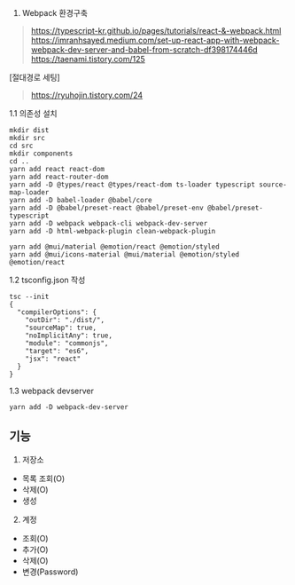 1. Webpack 환경구축
> https://typescript-kr.github.io/pages/tutorials/react-&-webpack.html
> https://imranhsayed.medium.com/set-up-react-app-with-webpack-webpack-dev-server-and-babel-from-scratch-df398174446d
> https://taenami.tistory.com/125

[절대경로 세팅]
>https://ryuhojin.tistory.com/24

1.1 의존성 설치
```
mkdir dist
mkdir src
cd src
mkdir components
cd ..
yarn add react react-dom
yarn add react-router-dom
yarn add -D @types/react @types/react-dom ts-loader typescript source-map-loader
yarn add -D babel-loader @babel/core
yarn add -D @babel/preset-react @babel/preset-env @babel/preset-typescript
yarn add -D webpack webpack-cli webpack-dev-server
yarn add -D html-webpack-plugin clean-webpack-plugin

yarn add @mui/material @emotion/react @emotion/styled
yarn add @mui/icons-material @mui/material @emotion/styled @emotion/react
```

1.2 tsconfig.json 작성
```
tsc --init
{
  "compilerOptions": {
    "outDir": "./dist/",
    "sourceMap": true,
    "noImplicitAny": true,
    "module": "commonjs",
    "target": "es6",
    "jsx": "react"
  }
}
```

1.3 webpack devserver
```
yarn add -D webpack-dev-server

```


## 기능
1. 저장소
- 목록 조회(O)
- 삭제(O)
- 생성
2. 계정
- 조회(O)
- 추가(O)
- 삭제(O)
- 변경(Password)
